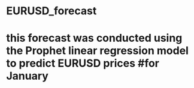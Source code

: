 # EURUSD_forecast

# this forecast was conducted using the Prophet linear regression model to predict EURUSD prices #for January

